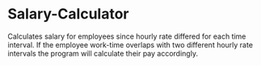 # Salary-Calculator
Calculates salary for employees since hourly rate differed for each time interval.
If the employee work-time overlaps with two different hourly rate intervals
the program will calculate their pay accordingly.
